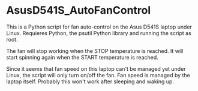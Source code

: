 # AsusD541S_AutoFanControl

This is a Python script for fan auto-control on the Asus D541S laptop under Linux. Requieres Python, the psutil Python library and running the script as root.

The fan will stop working when the STOP temperature is reached. It will start spinning again when the START temperature is reached.

Since it seems that fan speed on this laptop can't be managed yet under Linux, the script will only turn on/off the fan. Fan speed is managed by the laptop itself. Probably this won't work after sleeping and waking up.
